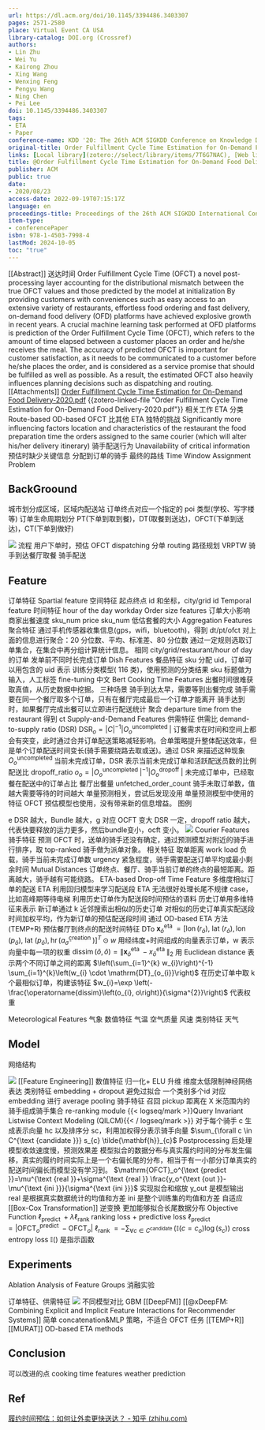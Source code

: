 ```yaml
---
url: https://dl.acm.org/doi/10.1145/3394486.3403307
pages: 2571-2580
place: Virtual Event CA USA
library-catalog: DOI.org (Crossref)
authors:
- Lin Zhu
- Wei Yu
- Kairong Zhou
- Xing Wang
- Wenxing Feng
- Pengyu Wang
- Ning Chen
- Pei Lee
doi: 10.1145/3394486.3403307
tags:
- ETA
- Paper
conference-name: KDD '20: The 26th ACM SIGKDD Conference on Knowledge Discovery and Data Mining
original-title: Order Fulfillment Cycle Time Estimation for On-Demand Food Delivery
links: [Local library](zotero://select/library/items/7T6G7NAC), [Web library](https://www.zotero.org/users/4911197/items/7T6G7NAC)
title: @Order Fulfillment Cycle Time Estimation for On-Demand Food Delivery
publisher: ACM
public: true
date:
- 2020/08/23
access-date: 2022-09-19T07:15:17Z
language: en
proceedings-title: Proceedings of the 26th ACM SIGKDD International Conference on Knowledge Discovery & Data Mining
item-type:
- conferencePaper
isbn: 978-1-4503-7998-4
lastMod: 2024-10-05
toc: "true"
---
```


[[Abstract]]
送达时间 Order Fulfillment Cycle Time (OFCT)
a novel post-processing layer
accounting for the distributional mismatch between the true OFCT values and those predicted by the model at initialization
By providing customers with conveniences such as easy access to an extensive variety of restaurants, effortless food ordering and fast delivery, on-demand food delivery (OFD) platforms have achieved explosive growth in recent years. A crucial machine learning task performed at OFD platforms is prediction of the Order Fulfillment Cycle Time (OFCT), which refers to the amount of time elapsed between a customer places an order and he/she receives the meal. The accuracy of predicted OFCT is important for customer satisfaction, as it needs to be communicated to a customer before he/she places the order, and is considered as a service promise that should be fulfilled as well as possible. As a result, the estimated OFCT also heavily influences planning decisions such as dispatching and routing.
[[Attachments]]
[Order Fulfillment Cycle Time Estimation for On-Demand Food Delivery-2020.pdf](zotero://select/library/items/F39LG5CI) {{zotero-linked-file "Order Fulfillment Cycle Time Estimation for On-Demand Food Delivery-2020.pdf"}}
相关工作
ETA 分类
Route-based
OD-based
OFCT 比其他 ETA 独特的挑战
Significantly more influencing factors
location and characteristics of the restaurant
the food preparation time
the orders assigned to the same courier (which will alter his/her delivery itinerary) 骑手配送行为
Unavailability of critical information 预估时缺少关键信息
分配到订单的骑手
最终的路线
Time Window Assignment Problem
## BackGroound
城市划分成区域，区域内配送站
订单终点对应一个指定的 poi 类型(学校、写字楼等)
订单生命周期划分 PT(下单到取到餐)，DT(取餐到送达)，OFCT(下单到送达)，CT(下单到做好)

![](https://media.xiang578.com/order-fulfillment-cycle.png)
流程
用户下单时，预估 OFCT
dispatching 分单
routing 路径规划
VRPTW
骑手到达餐厅取餐
骑手配送
## Feature
订单特征
Spartial feature 空间特征
起点终点 id 和坐标，city/grid id
Temporal feature 时间特征
hour of the day
workday
Order size features 订单大小影响商家出餐速度
sku_num
price
sku_num 低估套餐的大小
Aggregation Features 聚合特征
通过手机传感器收集信息(gps，wifi，bluetooth)，得到 dt/pt/ofct
对上面的信息进行聚合：20 分位数、平均、标准差、80 分位数
通过一定规则选取订单集合，在集合中再分组计算统计信息。
相同 city/grid/restaurant/hour of day 的订单
发单前不同时长完成订单
Dish Features 餐品特征
sku 分配 uid，订单可以用包含的 uid 表示
训练分类模型( 116 类)，使用预测的分类结果
sku 标题做为输入，人工标签
fine-tuning 中文 Bert
Cooking Time Features
出餐时间很难获取真值，从历史数据中挖掘。
三种场景
骑手到达太早，需要等到出餐完成
骑手需要在同一个餐厅取多个订单，只有在餐厅完成最后一个订单才能离开
骑手达到时，如果餐厅完成出餐可以立即进行配送统计
聚合 departure time from the restaurant 得到 ct
Supply-and-Demand Features 供需特征
供需比 demand-to-supply ratio (DSR) $\mathrm{DSR}_{o}=|C|^{-1}\left|O_{o}^{\text {uncompleted }}\right|$
订餐需求在时间和空间上都会有突变，此时通过合并订单配送策略减轻影响。合单策略提升整体配送效率，但是单个订单配送时间变长(骑手需要绕路去取或送)。通过 DSR 来描述这种现象
$O_{o}^{\text {uncompleted }}$ 当前未完成订单，DSR 表示当前未完成订单和活跃配送员数的比例
配送比 dropoff_ratio $o_{o}=\left|O_{o}^{\text {uncompleted }}\right|^{-1}\left|O_{o}^{\text {dropoff }}\right|$
未完成订单中，已经取餐在配送中的订单占比
餐厅出餐量 unfetched_order_count
骑手未取订单数，值越大需要等待的时间越大
单量预测相关，尝试后发现没用
单量预测模型中使用的特征 OFCT 预估模型也使用，没有带来新的信息增益。
图例

e DSR 越大，Bundle 越大，g 对应 OCFT 变大
DSR 一定，dropoff ratio 越大，代表快要释放的运力更多，然后bundle变小，ocft 变小。
![](https://media.xiang578.com/dsr-dropoff-ratio-example.png)
Courier Features 骑手特征
预测 OFCT 时，送单的骑手还没有确定，通过预测模型对附近的骑手进行排序，取 top-ranked 骑手做为派单对象。
相关特征
取单距离
work load 负载，骑手当前未完成订单数
urgency 紧急程度，骑手需要配送订单平均或最小剩余时间
Mutual Distances 订单终点、餐厅、骑手当前订单的终点的最短距离。距离越大，骑手越有可能绕路。
ETA-based Drop-off Time Feature 多维度相似订单的配送 ETA
利用回归模型来学习配送段 ETA 无法很好处理长尾不规律 case，比如高峰期等待电梯
利用历史订单作为配送段时间预估的语料
历史订单用多维特征来表示
新订单通过 k 近邻搜索出相似的历史订单
对相似的历史订单真实配送段时间加权平均，作为新订单的预估配送段时间
通过 OD-based ETA 方法(TEMP+R) 预估餐厅到终点的配送时间特征 DTo
$\mathbf{x}_{\widetilde{o}}^{\text {eta }}=\left[\operatorname{lon}\left(r_{\widetilde{o}}\right) \text {, lat }\left(r_{\widetilde{o}}\right), \operatorname{lon}\left(p_{\widetilde{o}}\right) \text {, lat }\left(p_{\widetilde{o}}\right), \operatorname{hr}\left(a_{\widetilde{\sigma}}^{\text {creation }}\right)\right]^{T} \odot w$
用经纬度+时间组成的向量表示订单，w 表示向量中每一项的权重
$\operatorname{dissim}(\widetilde{o}, \widehat{o})=\left\|\mathbf{x}_{\widetilde{o}}^{\text {eta }}-x_{\widehat{o}}^{\text {eta }}\right\|_{2}$
用 Euclidean distance 表示两个不同订单之间的距离
$\left(\sum_{i=1}^{k} w_{i}\right)^{-1} \sum_{i=1}^{k}\left(w_{i} \cdot \mathrm{DT}_{o_{i}}\right)$
在历史订单中取 k 个最相似订单，构建该特征
$w_{i}=\exp \left(-\frac{\operatorname{dissim}\left(o_{i}, o\right)}{\sigma^{2}}\right)$ 代表权重

Meteorological Features 气象
数值特征
气温
空气质量
风速
类别特征
天气
## Model
网络结构

![](https://media.xiang578.com/ele-ofct-model-architecture.png)
[[Feature Engineering]]
数值特征 归一化+ ELU 升维
维度太低限制神经网络表达
类别特征 embedding +  dropout 避免过拟合
一个类别多个id 对应 embedding 进行 average pooling
骑手特征
召回 pickup 距离在 X 米范围内的骑手组成骑手集合
re-ranking module {{< logseq/mark >}}Query Invariant Listwise Context Modeling (QILCM){{< / logseq/mark >}}
对于每个骑手 c 生成表示向量 hc 以及排序分 sc，利用加权得分表示骑手向量
$\sum_{\forall c \in C^{\text {candidate }}} s_{c} \tilde{\mathbf{h}}_{c}$
Postprocessing 后处理
模型收敛速度慢，预测效果差
模型拟合的数据分布与真实履约时间的分布发生偏移，真实的履约时间实际上是一个右偏长尾的分布，相当于有一小部分订单真实的配送时间偏长而模型没有学习到。
$\mathrm{OFCT}_o^{\text {predict }}=\mu^{\text {real }}+\sigma^{\text {real }} \frac{y_o^{\text {out }}-\mu^{\text {ini }}}{\sigma^{\text {ini }}}$
实现拟合和缩放
y_out 是模型输出
real 是根据真实数据统计的均值和方差
ini 是整个训练集的均值和方差
自适应 [[Box-Cox Transformation]] 逆变换
更加能够拟合长尾数据分布
Objective Function
$\ell_{\text {predict }}+\lambda \ell_{\text {rank }}$
ranking loss + predictive loss
$\ell_{\text {predict }}=\left|\mathrm{OFCT}_o^{\text {predict }}-\mathrm{OFCT}_o\right|$
$\ell_{\text {rank }}=-\sum_{\forall c \in C^{\text {candidate }}}\left(\mathbb{I}\left(c=c_o\right) \log \left(s_c\right)\right)$
cross entropy loss
$\mathbb{I}()$ 是指示函数
## Experiments
Ablation Analysis of Feature Groups 消融实验

订单特征、供需特征
![](https://media.xiang578.com/ofct-table2.png)
不同模型对比
GBM
[[DeepFM]] [[@xDeepFM: Combining Explicit and Implicit Feature Interactions for Recommender Systems]]
简单 concatenation&MLP 策略，不适合 OFCT 任务
[[TEMP+R]] [[MURAT]] OD-based ETA methods
## Conclusion
可以改进的点
cooking time features
weather prediction
## Ref
[履约时间预估：如何让外卖更快送达？ - 知乎 (zhihu.com)](https://zhuanlan.zhihu.com/p/146916779)